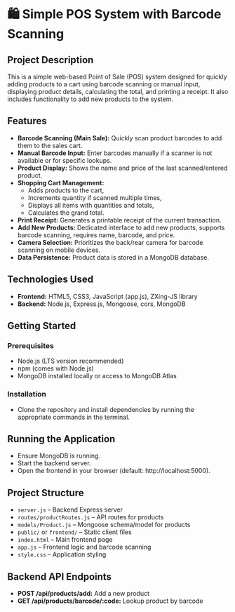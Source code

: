 # **🛍️ Simple POS System with Barcode Scanning**

## **Project Description**

This is a simple web-based Point of Sale (POS) system designed for quickly adding products to a cart using barcode scanning or manual input, displaying product details, calculating the total, and printing a receipt. It also includes functionality to add new products to the system.

## **Features**

* **Barcode Scanning (Main Sale):** Quickly scan product barcodes to add them to the sales cart.  
* **Manual Barcode Input:** Enter barcodes manually if a scanner is not available or for specific lookups.  
* **Product Display:** Shows the name and price of the last scanned/entered product.  
* **Shopping Cart Management:**  
  * Adds products to the cart,  
  * Increments quantity if scanned multiple times,  
  * Displays all items with quantities and totals,  
  * Calculates the grand total.  
* **Print Receipt:** Generates a printable receipt of the current transaction.  
* **Add New Products:** Dedicated interface to add new products, supports barcode scanning, requires name, barcode, and price.  
* **Camera Selection:** Prioritizes the back/rear camera for barcode scanning on mobile devices.  
* **Data Persistence:** Product data is stored in a MongoDB database.

## **Technologies Used**

* **Frontend:** HTML5, CSS3, JavaScript (app.js), ZXing-JS library  
* **Backend:** Node.js, Express.js, Mongoose, cors, MongoDB

## **Getting Started**

### **Prerequisites**

* Node.js (LTS version recommended)  
* npm (comes with Node.js)  
* MongoDB installed locally or access to MongoDB Atlas

### **Installation**

* Clone the repository and install dependencies by running the appropriate commands in the terminal.

## **Running the Application**

* Ensure MongoDB is running.  
* Start the backend server.  
* Open the frontend in your browser (default: http://localhost:5000).

## **Project Structure**

* `server.js` – Backend Express server  
* `routes/productRoutes.js` – API routes for products  
* `models/Product.js` – Mongoose schema/model for products  
* `public/` or `frontend/` – Static client files  
* `index.html` – Main frontend page  
* `app.js` – Frontend logic and barcode scanning  
* `style.css` – Application styling

## **Backend API Endpoints**

* **POST /api/products/add:** Add a new product  
* **GET /api/products/barcode/:code:** Lookup product by barcode

